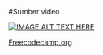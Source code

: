 #Sumber video

[//]: # (<iframe width="1141" height="480" src="https://www.youtube.com/embed/kNghEbknLs8" title="Kotlin &amp; Android Development Course: Build a Quiz Application" frameborder="0" allow="accelerometer; autoplay; clipboard-write; encrypted-media; gyroscope; picture-in-picture; web-share" allowfullscreen></iframe>)

[![IMAGE ALT TEXT HERE](https://img.youtube.com/vi/kNghEbknLs8&t=554s)](https://www.youtube.com/watch?v=kNghEbknLs8&t=554s)


<a href="https://www.youtube.com/watch?v=kNghEbknLs8&t=554s">Freecodecamp.org</a>